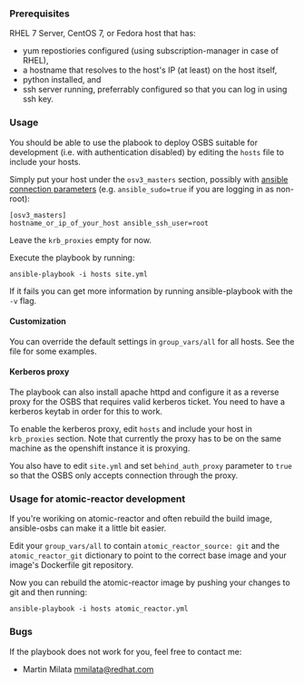 ### Prerequisites

RHEL 7 Server, CentOS 7, or Fedora host that has:

* yum repostiories configured (using subscription-manager in case of RHEL),
* a hostname that resolves to the host's IP (at least) on the host itself,
* python installed, and
* ssh server running, preferrably configured so that you can log in using
  ssh key.

### Usage

You should be able to use the plabook to deploy OSBS suitable for development
(i.e. with authentication disabled) by editing the `hosts` file to include your
hosts.

Simply put your host under the `osv3_masters` section, possibly with [ansible
connection parameters][1] (e.g. `ansible_sudo=true` if you are logging in as
non-root):

    [osv3_masters]
    hostname_or_ip_of_your_host ansible_ssh_user=root

Leave the `krb_proxies` empty for now.

Execute the playbook by running:

    ansible-playbook -i hosts site.yml

If it fails you can get more information by running ansible-playbook with the
`-v` flag.

#### Customization

You can override the default settings in `group_vars/all` for all hosts. See
the file for some examples.

#### Kerberos proxy

The playbook can also install apache httpd and configure it as a reverse proxy
for the OSBS that requires valid kerberos ticket. You need to have a kerberos
keytab in order for this to work.

To enable the kerberos proxy, edit `hosts` and include your host in
`krb_proxies` section. Note that currently the proxy has to be on the same
machine as the openshift instance it is proxying.

You also have to edit `site.yml` and set `behind_auth_proxy` parameter to
`true` so that the OSBS only accepts connection through the proxy.

### Usage for atomic-reactor development

If you're woriking on atomic-reactor and often rebuild the build image,
ansible-osbs can make it a little bit easier.

Edit your `group_vars/all` to contain `atomic_reactor_source: git` and the
`atomic_reactor_git` dictionary to point to the correct base image and your
image's Dockerfile git repository.

Now you can rebuild the atomic-reactor image by pushing your changes to git and
then running:

    ansible-playbook -i hosts atomic_reactor.yml

### Bugs

If the playbook does not work for you, feel free to contact me:

* Martin Milata <mmilata@redhat.com>

[1]: http://docs.ansible.com/intro_inventory.html#list-of-behavioral-inventory-parameters
